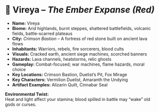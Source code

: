 
# 🔴 Vireya – *The Ember Expanse (Red)*

- **Name:** Vireya  
- **Biome:** Arid highlands, burnt steppes, shattered battlefields, volcanic fields, battle-scarred plateaus  
- **City:** *Crimson Bastion* – A fortress of red stone built on ancient lava flows  
- **Inhabitants:** Warriors, rebels, fire sorcerers, blood cults  
- **Visuals:** Cracked earth, ancient siege machines, scorched banners  
- **Hazards:** Lava channels, heatstorms, relic ghosts  
- **Gameplay:** Combat-focused; war machines, flame hazards, moral choice  
- **Key Locations:** Crimson Bastion, Duelist’s Pit, Fox Mirage  
- **Key Characters:** Vermilion Duelist, Amaranth the Undying  
- **Artifact Examples:** Alizarin Quilt, Cinnabar Seal  

**Environmental Twist:**  
Heat and light affect your stamina; blood spilled in battle may “wake” old gods or curses.

